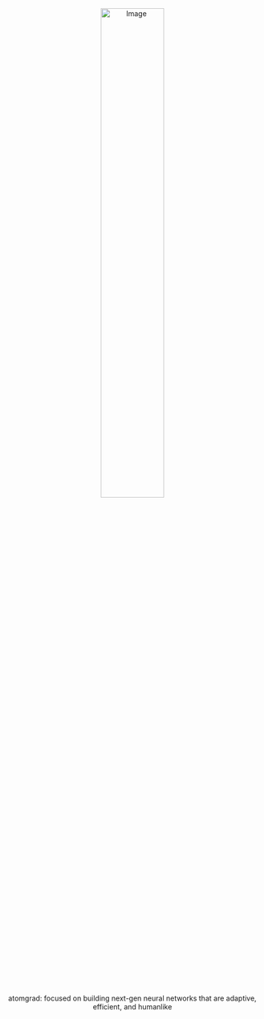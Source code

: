 <div align="center">

<picture>
  <source media="(prefers-color-scheme: light)"
          srcset="https://github.com/user-attachments/assets/f7c171b7-f803-4592-8bd2-26489afc3e60">
  <source media="(prefers-color-scheme: dark)"
          srcset="https://github.com/user-attachments/assets/f7c171b7-f803-4592-8bd2-26489afc3e60">
  <img width="50%" height="50%" alt="Image"
       src="https://github.com/user-attachments/assets/f7c171b7-f803-4592-8bd2-26489afc3e60">
</picture>

atomgrad: focused on building next-gen neural networks that are adaptive, efficient, and humanlike


</div>








